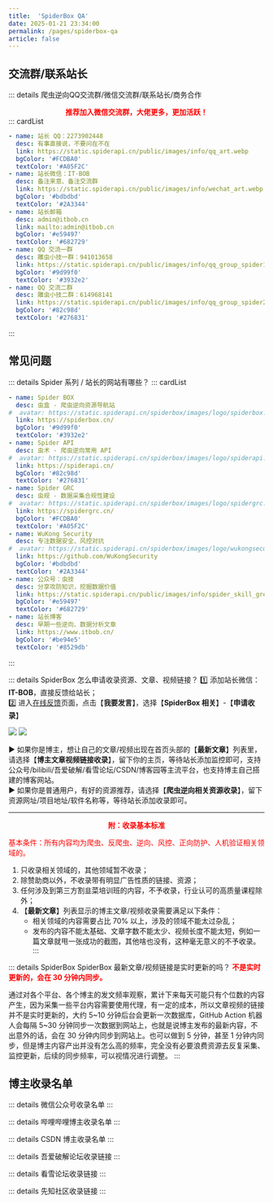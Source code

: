 ```yaml
---
title:  'SpiderBox QA'
date: 2025-01-21 23:34:00
permalink: /pages/spiderbox-qa
article: false
---
```


## 交流群/联系站长

::: details 爬虫逆向QQ交流群/微信交流群/联系站长/商务合作
**<font color=red><center>推荐加入微信交流群，大佬更多，更加活跃！</center></font>**
::: cardList
```yaml
- name: 站长 QQ：2273902448
  desc: 有事直接说，不要问在不在
  link: https://static.spiderapi.cn/public/images/info/qq_art.webp
  bgColor: '#FCDBA0'
  textColor: '#A05F2C'
- name: 站长微信：IT-BOB
  desc: 备注来意、备注交流群
  link: https://static.spiderapi.cn/public/images/info/wechat_art.webp
  bgColor: '#bdbdbd'
  textColor: '#2A3344'
- name: 站长邮箱
  desc: admin@itbob.cn
  link: mailto:admin@itbob.cn
  bgColor: '#e59497'
  textColor: '#682729'
- name: QQ 交流一群
  desc: 雕虫小技一群：941013658
  link: https://static.spiderapi.cn/public/images/info/qq_group_spider1.jpg
  bgColor: '#9d99f0'
  textColor: '#3932e2'
- name: QQ 交流二群
  desc: 雕虫小技二群：614968141
  link: https://static.spiderapi.cn/public/images/info/qq_group_spider2.jpg
  bgColor: '#82c98d'
  textColor: '#276831'
```
:::

## 常见问题

::: details Spider 系列 / 站长的网站有哪些？
::: cardList
```yaml
- name: Spider BOX
  desc: 虫盒 - 爬虫逆向资源导航站
#  avatar: https://static.spiderapi.cn/spiderbox/images/logo/spiderbox.png
  link: https://spiderbox.cn/
  bgColor: '#9d99f0'
  textColor: '#3932e2'
- name: Spider API
  desc: 虫术 - 爬虫逆向常用 API
#  avatar: https://static.spiderapi.cn/spiderbox/images/logo/spiderapi.png
  link: https://spiderapi.cn/
  bgColor: '#82c98d'
  textColor: '#276831'
- name: Spider GRC
  desc: 虫规 - 数据采集合规性建设
#  avatar: https://static.spiderapi.cn/spiderbox/images/logo/spidergrc.png
  link: https://spidergrc.cn/
  bgColor: '#FCDBA0'
  textColor: '#A05F2C'
- name: WuKong Security
  desc: 专注数据安全、风控对抗
#  avatar: https://static.spiderapi.cn/spiderbox/images/logo/wukongsecurity.jpg
  link: https://github.com/WuKongSecurity
  bgColor: '#bdbdbd'
  textColor: '#2A3344'
- name: 公众号：虫技
  desc: 分享攻防知识，挖掘数据价值
  link: https://static.spiderapi.cn/public/images/info/spider_skill_green.png
  bgColor: '#e59497'
  textColor: '#682729'
- name: 站长博客
  desc: 早期一些逆向、数据分析文章
  link: https://www.itbob.cn/
  bgColor: '#be94e5'
  textColor: '#8529db'
```
:::

::: details SpiderBox 怎么申请收录资源、文章、视频链接？
1️⃣ 添加站长微信：**IT-BOB**，直接反馈给站长；<br>
2️⃣ 进入[在线反馈](https://txc.qq.com/products/678094)页面，点击【**我要发言**】，选择【**SpiderBox 相关**】-【**申请收录**】

![](https://static.spiderapi.cn/spiderdoc/images/docs/spiderbox-qa-1.webp)
![](https://static.spiderapi.cn/spiderdoc/images/docs/spiderbox-qa-2.png)

▶️ 如果你是博主，想让自己的文章/视频出现在首页头部的【**最新文章**】列表里，请选择【**博主文章视频链接收录**】，留下你的主页，等待站长添加监控即可，支持公众号/bilibili/吾爱破解/看雪论坛/CSDN/博客园等主流平台，也支持博主自己搭建的博客网站。<br>
▶️ 如果你是普通用户，有好的资源推荐，请选择【**爬虫逆向相关资源收录**】，留下资源网址/项目地址/软件名称等，等待站长添加收录即可。

---

**<font color=red><center>附：收录基本标准</center></font>**

<font color=red>基本条件：所有内容均为爬虫、反爬虫、逆向、风控、正向防护、人机验证相关领域的。</font>

1. 只收录相关领域的，其他领域暂不收录；
2. 除赞助商以外，不收录带有明显广告性质的链接、资源；
3. 任何涉及到第三方割韭菜培训班的内容，不予收录，行业认可的高质量课程除外；
4. 【**最新文章**】列表显示的博主文章/视频收录需要满足以下条件：
   - 相关领域的内容需要占比 70% 以上，涉及的领域不能太过杂乱；
   - 发布的内容不能太基础、文章字数不能太少、视频长度不能太短，例如一篇文章就甩一张成功的截图，其他啥也没有，这种毫无意义的不予收录。
:::

::: details SpiderBox SpiderBox 最新文章/视频链接是实时更新的吗？
**<font color=red>不是实时更新的，会在 30 分钟内同步。</font>**

通过对各个平台、各个博主的发文频率观察，累计下来每天可能只有个位数的内容产生，因为采集一些平台内容需要使用代理，有一定的成本，所以文章视频的链接并不是实时更新的，大约 5~10 分钟后台会更新一次数据库，GitHub Action 机器人会每隔 5~30 分钟同步一次数据到网站上，也就是说博主发布的最新内容，不出意外的话，会在 30 分钟内同步到网站上。也可以做到 5 分钟，甚至 1 分钟内同步，但是博主内容产出并没有怎么高的频率，完全没有必要浪费资源去反复采集、监控更新，后续的同步频率，可以视情况进行调整。
:::

## 博主收录名单

::: details 微信公众号收录名单
:::

::: details 哔哩哔哩博主收录名单
:::

::: details CSDN 博主收录名单
:::

::: details 吾爱破解论坛收录链接
:::

::: details 看雪论坛收录链接
:::

::: details 先知社区收录链接
:::